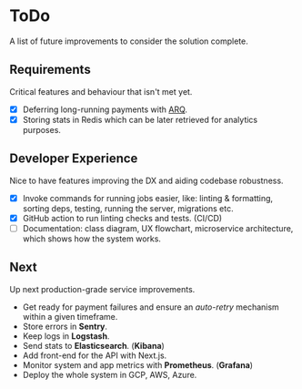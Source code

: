 # ToDo

A list of future improvements to consider the solution complete.

## Requirements

Critical features and behaviour that isn't met yet.

- [x] Deferring long-running payments with [ARQ](https://arq-docs.helpmanual.io/).
- [x] Storing stats in Redis which can be later retrieved for analytics purposes.

## Developer Experience

Nice to have features improving the DX and aiding codebase robustness.

- [x] Invoke commands for running jobs easier, like: linting & formatting, sorting deps, testing, running the server, migrations etc.
- [x] GitHub action to run linting checks and tests. (CI/CD)
- [ ] Documentation: class diagram, UX flowchart, microservice architecture, which shows how the system works.

## Next

Up next production-grade service improvements.

- Get ready for payment failures and ensure an _auto-retry_ mechanism within a given timeframe.
- Store errors in **Sentry**.
- Keep logs in **Logstash**.
- Send stats to **Elasticsearch**. (**Kibana**)
- Add front-end for the API with Next.js.
- Monitor system and app metrics with **Prometheus**. (**Grafana**)
- Deploy the whole system in GCP, AWS, Azure.
